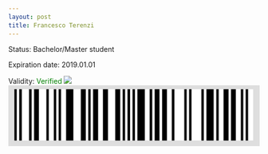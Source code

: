 ```yaml
---
layout: post
title: Francesco Terenzi
---
```


Status: Bachelor/Master student

Expiration date: 2019.01.01

Validity: <font color="green"> Verified</font> 
![](/members/img/Francesco_Terenzi.png)
![](/members/img/bar.png)
